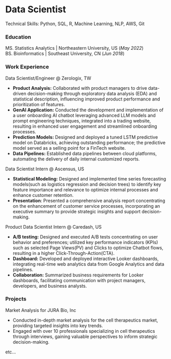 # Data Scientist
Technical Skills: Python, SQL, R, Machine Learning, NLP, AWS, Git

### Education
MS. Statistics Analytics | Northeastern University, US (_May 2022_)   
BS. Bioinformatics | Southeast University, CN (_Jun 2018_)

### Work Experience
Data Scientist/Engineer @ Zerologix, TW
- **Product Analysis:** Collaborated with product managers to drive data-driven decision-making through exploratory data analysis (EDA) and statistical description, influencing improved product performance and prioritization of features.
- **GenAI Application:** Conducted the development and implementation of a user onboarding AI chatbot leveraging advanced LLM models and prompt engineering techniques, integrated into a trading website, resulting in enhanced user engagement and streamlined onboarding processes.
- **Prediction Models:** Designed and deployed a tuned LSTM predictive model on Databricks, achieving outstanding performance; the predictive model served as a selling point for a FinTech website.
- **Data Pipelines:** Established data pipelines between cloud platforms, automating the delivery of daily internal customized reports.

Data Scientist Intern @ Ascensus, US
- **Statistical Modeling:** Designed and implemented time series forecasting models(such as logistics regression and decision trees) to identify key feature importance and relevance to optimize internal processes and enhance customer retention.
- **Presentation**: Presented a comprehensive analysis report concentrating on the enhancement of customer service processes, incorporating an executive summary to provide strategic insights and support decision-making.

Product Data Scientist Intern @ Caredash, US
- **A/B testing:** Designed and executed A/B tests concentrating on user behavior and preferences; utilized key performance indicators (KPIs) such as selected Page Views(PV) and Clicks to optimize Chatbot flows, resulting in a higher Click-Through-Action(CTA).
- **Dashboard:** Developed and deployed interactive Looker dashboards, integrating real-time web analytics data from Google Analytics and data pipelines.
- **Collaboration:** Summarized business requirements for Looker dashboards, facilitating communication with project managers, developers, and business analysts.

### Projects
Market Analysis for JURA Bio, Inc
- Conducted in-depth market analysis for the cell therapeutics market, providing targeted insights into key trends.
- Engaged with over 10 professionals specializing in cell therapeutics through interviews, gaining valuable perspectives to inform strategic decision-making.

etc...
